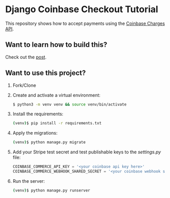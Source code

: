 # Django Coinbase Checkout Tutorial

This repository shows how to accept payments using the [Coinbase Charges API](https://commerce.coinbase.com/docs/api/#charges).

## Want to learn how to build this?

Check out the [post](#).

## Want to use this project?

1. Fork/Clone

1. Create and activate a virtual environment:

    ```sh
    $ python3 -m venv venv && source venv/bin/activate
    ```

1. Install the requirements:

    ```sh
    (venv)$ pip install -r requirements.txt
    ```

1. Apply the migrations:

    ```sh
    (venv)$ python manage.py migrate
    ```

1. Add your Stripe test secret and test publishable keys to the *settings.py* file:

    ```python
    COINBASE_COMMERCE_API_KEY = '<your coinbase api key here>'
    COINBASE_COMMERCE_WEBHOOK_SHARED_SECRET = '<your coinbase webhook secret here>'
    ```

1. Run the server:

    ```sh
    (venv)$ python manage.py runserver
    ```
